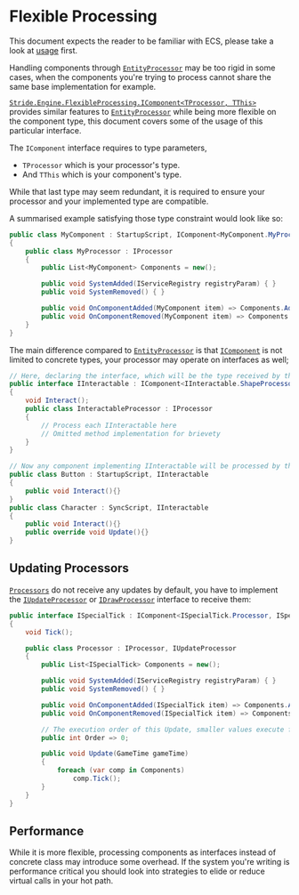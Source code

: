 # Flexible Processing

This document expects the reader to be familiar with ECS, please take a look at [usage](usage.md) first.

Handling components through [`EntityProcessor`](xref:Stride.Engine.EntityProcessor) may be too rigid in some cases, when the components 
you're trying to process cannot share the same base implementation for example.

[`Stride.Engine.FlexibleProcessing.IComponent<TProcessor, TThis>`](xref:Stride.Engine.FlexibleProcessing.IComponent) 
provides similar features to [`EntityProcessor`](xref:Stride.Engine.EntityProcessor) while being more flexible on the component type, 
this document covers some of the usage of this particular interface.

The `IComponent` interface requires to type parameters, 
- `TProcessor` which is your processor's type.
- And `TThis` which is your component's type.

While that last type may seem redundant, it is required to ensure your processor and 
your implemented type are compatible.

A summarised example satisfying those type constraint would look like so:
```cs
public class MyComponent : StartupScript, IComponent<MyComponent.MyProcessor, MyComponent>
{
    public class MyProcessor : IProcessor
    {
        public List<MyComponent> Components = new();

        public void SystemAdded(IServiceRegistry registryParam) { }
        public void SystemRemoved() { }

        public void OnComponentAdded(MyComponent item) => Components.Add(item);
        public void OnComponentRemoved(MyComponent item) => Components.Remove(item);
    }
}
```

The main difference compared to [`EntityProcessor`](xref:Stride.Engine.EntityProcessor) 
is that [`IComponent`](xref:Stride.Engine.FlexibleProcessing.IComponent) is not limited to concrete types, your processor may operate on interfaces as well;
```cs
// Here, declaring the interface, which will be the type received by the processor
public interface IInteractable : IComponent<IInteractable.ShapeProcessor, IInteractable>
{
    void Interact();
    public class InteractableProcessor : IProcessor
    {
        // Process each IInteractable here
        // Omitted method implementation for brievety
    }
}

// Now any component implementing IInteractable will be processed by the ShapeProcessor
public class Button : StartupScript, IInteractable
{
    public void Interact(){}
}
public class Character : SyncScript, IInteractable
{
    public void Interact(){}
    public override void Update(){}
}
```

## Updating Processors
[`Processors`](xref:Stride.Engine.FlexibleProcessing.IComponent) do not receive any updates by default, you have to implement the [`IUpdateProcessor`](xref:Stride.Engine.FlexibleProcessing.IUpdateProcessor) or [`IDrawProcessor`](xref:Stride.Engine.FlexibleProcessing.IDrawProcessor) 
interface to receive them:
```cs
public interface ISpecialTick : IComponent<ISpecialTick.Processor, ISpecialTick>
{
    void Tick();

    public class Processor : IProcessor, IUpdateProcessor
    {
        public List<ISpecialTick> Components = new();

        public void SystemAdded(IServiceRegistry registryParam) { }
        public void SystemRemoved() { }

        public void OnComponentAdded(ISpecialTick item) => Components.Add(item);
        public void OnComponentRemoved(ISpecialTick item) => Components.Remove(item);

        // The execution order of this Update, smaller values execute first compared to other IComponent Processors
        public int Order => 0;

        public void Update(GameTime gameTime)
        {
            foreach (var comp in Components)
                comp.Tick();
        }
    }
}
```

## Performance
While it is more flexible, processing components as interfaces instead of concrete class may introduce some overhead.
If the system you're writing is performance critical you should look into strategies to elide or reduce virtual calls in your hot path.